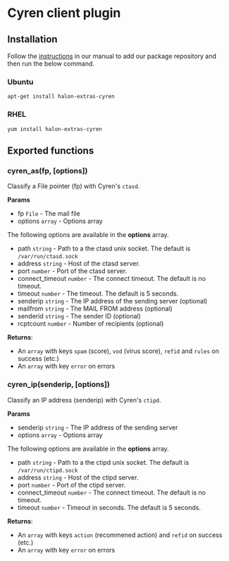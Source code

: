 # Cyren client plugin

## Installation

Follow the [instructions](https://docs.halon.io/manual/comp_install.html#installation) in our manual to add our package repository and then run the below command.

### Ubuntu

```
apt-get install halon-extras-cyren
```

### RHEL

```
yum install halon-extras-cyren
```

## Exported functions

### cyren_as(fp, [options])

Classify a File pointer (fp) with Cyren's `ctasd`.

**Params**

- fp `File` - The mail file
- options `array` - Options array

The following options are available in the **options** array.

- path `string` - Path to a the ctasd unix socket. The default is `/var/run/ctasd.sock` 
- address `string` - Host of the ctasd server.
- port `number` - Port of the ctasd server.
- connect_timeout `number` - The connect timeout. The default is no timeout.
- timeout `number` - The timeout. The default is 5 seconds.
- senderip `string` - The IP address of the sending server (optional)
- mailfrom `string` - The MAIL FROM address (optional)
- senderid `string` - The sender ID (optional)
- rcptcount `number` - Number of recipients (optional)

**Returns**:

* An `array` with keys `spam` (score), `vod` (virus score), `refid` and `rules` on success (etc.)
* An `array` with key `error` on errors

### cyren_ip(senderip, [options])

Classify an IP address (senderip) with Cyren's `ctipd`.

**Params**

- senderip `string` - The IP address of the sending server
- options `array` - Options array

The following options are available in the **options** array.

- path `string` - Path to a the ctipd unix socket. The default is `/var/run/ctipd.sock` 
- address `string` - Host of the ctipd server.
- port `number` - Port of the ctipd server.
- connect_timeout `number` - The connect timeout. The default is no timeout.
- timeout `number` - Timeout in seconds. The default is 5 seconds.

**Returns**:

* An `array` with keys `action` (recommened action) and `refid` on success (etc.)
* An `array` with key `error` on errors
